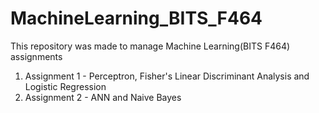 # MachineLearning_BITS_F464
This repository was made to manage Machine Learning(BITS F464) assignments

1. Assignment 1 - Perceptron, Fisher's Linear Discriminant Analysis and Logistic Regression
2. Assignment 2 - ANN and Naive Bayes
